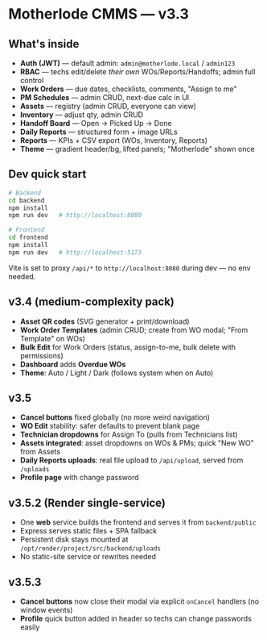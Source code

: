 # Motherlode CMMS — v3.3

## What's inside
- **Auth (JWT)** — default admin: `admin@motherlode.local` / `admin123`
- **RBAC** — techs edit/delete *their own* WOs/Reports/Handoffs; admin full control
- **Work Orders** — due dates, checklists, comments, "Assign to me"
- **PM Schedules** — admin CRUD, next-due calc in UI
- **Assets** — registry (admin CRUD, everyone can view)
- **Inventory** — adjust qty, admin CRUD
- **Handoff Board** — Open → Picked Up → Done
- **Daily Reports** — structured form + image URLs
- **Reports** — KPIs + CSV export (WOs, Inventory, Reports)
- **Theme** — gradient header/bg, lifted panels; "Motherlode" shown once

## Dev quick start
```bash
# Backend
cd backend
npm install
npm run dev   # http://localhost:8080

# Frontend
cd frontend
npm install
npm run dev   # http://localhost:5173
```
Vite is set to proxy `/api/*` to `http://localhost:8080` during dev — no env needed.

## v3.4 (medium-complexity pack)
- **Asset QR codes** (SVG generator + print/download)
- **Work Order Templates** (admin CRUD; create from WO modal; "From Template" on WOs)
- **Bulk Edit** for Work Orders (status, assign-to-me, bulk delete with permissions)
- **Dashboard** adds **Overdue WOs**
- **Theme**: Auto / Light / Dark (follows system when on Auto)


## v3.5
- **Cancel buttons** fixed globally (no more weird navigation)
- **WO Edit** stability: safer defaults to prevent blank page
- **Technician dropdowns** for Assign To (pulls from Technicians list)
- **Assets integrated**: asset dropdowns on WOs & PMs; quick "New WO" from Assets
- **Daily Reports uploads**: real file upload to `/api/upload`, served from `/uploads`
- **Profile page** with change password


## v3.5.2 (Render single-service)
- One **web** service builds the frontend and serves it from `backend/public`
- Express serves static files + SPA fallback
- Persistent disk stays mounted at `/opt/render/project/src/backend/uploads`
- No static-site service or rewrites needed


## v3.5.3
- **Cancel buttons** now close their modal via explicit `onCancel` handlers (no window events)
- **Profile** quick button added in header so techs can change passwords easily
